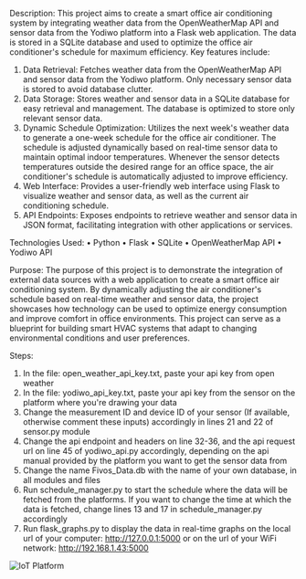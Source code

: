 Description: 
This project aims to create a smart office air conditioning system by integrating weather data from the OpenWeatherMap API and sensor data from the Yodiwo platform into a Flask web application. 
The data is stored in a SQLite database and used to optimize the office air conditioner's schedule for maximum efficiency. Key features include:

1.	Data Retrieval: Fetches weather data from the OpenWeatherMap API and sensor data from the Yodiwo platform. Only necessary sensor data is stored to avoid database clutter.
2.	Data Storage: Stores weather and sensor data in a SQLite database for easy retrieval and management. The database is optimized to store only relevant sensor data.
3.	Dynamic Schedule Optimization: Utilizes the next week's weather data to generate a one-week schedule for the office air conditioner. The schedule is adjusted dynamically
    based on real-time sensor data to maintain optimal indoor temperatures. Whenever the sensor detects temperatures outside the desired range for an office space, the air conditioner's schedule is automatically adjusted to improve efficiency.
5.	Web Interface: Provides a user-friendly web interface using Flask to visualize weather and sensor data, as well as the current air conditioning schedule.
6.	API Endpoints: Exposes endpoints to retrieve weather and sensor data in JSON format, facilitating integration with other applications or services.
   
Technologies Used:
•	Python
•	Flask
•	SQLite
•	OpenWeatherMap API
•	Yodiwo API

Purpose: The purpose of this project is to demonstrate the integration of external data sources with a web application to create a smart office air conditioning system. 
By dynamically adjusting the air conditioner's schedule based on real-time weather and sensor data, the project showcases how technology can be used to optimize energy consumption and improve comfort in office environments. 
This project can serve as a blueprint for building smart HVAC systems that adapt to changing environmental conditions and user preferences.

Steps:
1. In the file: open_weather_api_key.txt, paste your api key from open weather
2. In the file: yodiwo_api_key.txt, paste your api key from the sensor on the platform where you're drawing your data
3. Change the measurement ID and device ID of your sensor (If available, otherwise comment these inputs) accordingly in lines 21 and 22 of sensor.py module
4. Change the api endpoint and headers on line 32-36, and the api request url on line 45 of yodiwo_api.py accordingly, depending on the api manual provided by the platform you want to get the sensor data from
5. Change the name Fivos_Data.db with the name of your own database, in all modules and files 
6. Run schedule_manager.py to start the schedule where the data will be fetched from the platforms. If you want to change the time at which the data is fetched, change lines 13 and 17 in schedule_manager.py accordingly
7. Run flask_graphs.py to display the data in real-time graphs on the local url of your computer: http://127.0.0.1:5000 or on the url of your WiFi network: http://192.168.1.43:5000

![IoT Platform](https://github.com/Fivos-Garpo/Integrating-Weather-and-Sensor-Data-with-Flask-and-SQLite-for-Smart-Office-Air-Conditioning/assets/101002242/be64f686-87dd-40b7-ac11-b7f918120f54)

